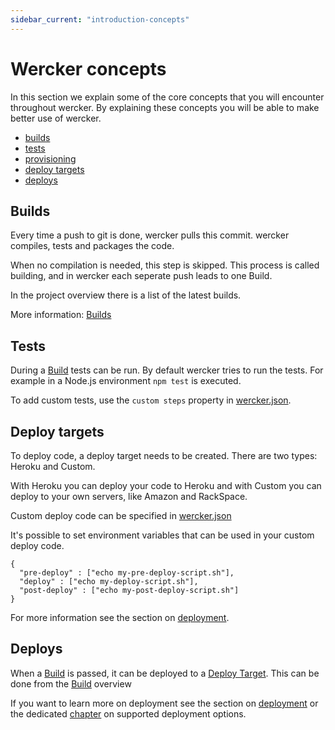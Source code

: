 ```yaml
---
sidebar_current: "introduction-concepts"
---
```


# Wercker concepts

In this section we explain some of the core concepts that you will encounter throughout wercker. By explaining these concepts you will be able to make better use of wercker.

* [builds](#builds)
* [tests](#tests)
* [provisioning](#provisioning)
* [deploy targets](#deploy-targets)
* [deploys](#deploys)

<a id="builds"></a>
## Builds

Every time a push to git is done, wercker pulls this commit. wercker compiles, tests and packages the code.

When no compilation is needed, this step is skipped. This process is called building, and in wercker
each seperate push leads to one Build.

In the project overview there is a list of the latest builds.

More information: [Builds](builds.html)

<a id="tests"></a>
## Tests

During a [Build](#builds) tests can be run. By default wercker tries to run the tests. For example in a Node.js environment
```npm test``` is executed.

To add custom tests, use the `custom steps` property in [wercker.json](/articles/werckerjson/intro).

<a id="deploy-targets"></a>
## Deploy targets

To deploy code, a deploy target needs to be created. There are two types: Heroku and Custom.

With Heroku you can deploy your code to Heroku and with Custom you can deploy to your own servers, like Amazon and RackSpace.

Custom deploy code can be specified in [wercker.json](werckerjson)

It's possible to set environment variables that can be used in your custom deploy code.


    {
      "pre-deploy" : ["echo my-pre-deploy-script.sh"],
      "deploy" : ["echo my-deploy-script.sh"],
      "post-deploy" : ["echo my-post-deploy-script.sh"]
    }


For more information see the section on [deployment](deployment.html).

<a id="deploys"></a>
## Deploys

When a [Build](#builds) is passed, it can be deployed to a [Deploy Target](#deploy-targets).
This can be done from the [Build](#builds) overview

If you want to learn more on deployment see the section on [deployment](deployment.html) or the dedicated [chapter](/articles/deployment/intro.html) on supported deployment options.

